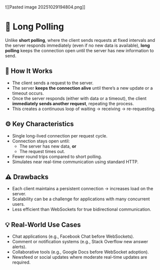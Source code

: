 
![[Pasted image 20251029194804.png]]
# 🧩 Long Polling

Unlike **short polling**, where the client sends requests at fixed intervals and the server responds immediately (even if no new data is available), **long polling** keeps the connection open until the server has new information to send.

## 🔁 How It Works
- The client sends a request to the server.  
- The server **keeps the connection alive** until there’s a new update or a timeout occurs.  
- Once the server responds (either with data or a timeout), the client **immediately sends another request**, repeating the process.  
- This creates a continuous loop of waiting → receiving → re-requesting.

## ⚙️ Key Characteristics
- Single long-lived connection per request cycle.  
- Connection stays open until:
  - The server has new data, **or**
  - The request times out.  
- Fewer round trips compared to short polling.  
- Simulates near real-time communication using standard HTTP.

## ⚠️ Drawbacks
- Each client maintains a persistent connection → increases load on the server.  
- Scalability can be a challenge for applications with many concurrent users.  
- Less efficient than WebSockets for true bidirectional communication.

## 💡 Real-World Use Cases
- Chat applications (e.g., Facebook Chat before WebSockets).  
- Comment or notification systems (e.g., Stack Overflow new answer alerts).  
- Collaborative tools (e.g., Google Docs before WebSocket adoption).  
- Newsfeed or social updates where moderate real-time updates are required.

